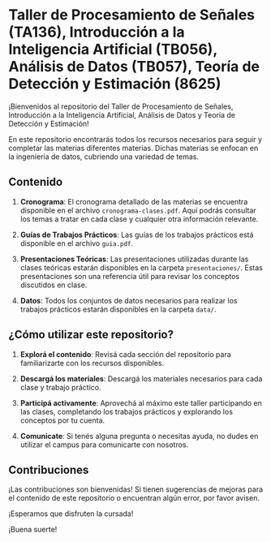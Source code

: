# Taller de Procesamiento de Señales (TA136), Introducción a la Inteligencia Artificial (TB056), Análisis de Datos (TB057), Teoría de Detección y Estimación (8625)

¡Bienvenidos al repositorio del Taller de Procesamiento de Señales, Introducción a la Inteligencia Artificial, Análisis de Datos y Teoría de Detección y Estimación!

En este repositorio encontrarás todos los recursos necesarios para seguir y completar las materias diferentes materias. Dichas materias se enfocan en la ingeniería de datos, cubriendo una variedad de temas.

## Contenido

1. **Cronograma**: El cronograma detallado de las materias se encuentra disponible en el archivo `cronograma-clases.pdf`. Aquí podrás consultar los temas a tratar en cada clase y cualquier otra información relevante.

2. **Guías de Trabajos Prácticos**: Las guías de los trabajos prácticos está disponible en el archivo `guia.pdf`. 

3. **Presentaciones Teóricas**: Las presentaciones utilizadas durante las clases teóricas estarán disponibles en la carpeta `presentaciones/`. Estas presentaciones son una referencia útil para revisar los conceptos discutidos en clase.

4. **Datos**: Todos los conjuntos de datos necesarios para realizar los trabajos prácticos estarán disponibles en la carpeta `data/`. 

## ¿Cómo utilizar este repositorio?

1. **Explorá el contenido**: Revisá cada sección del repositorio para familiarizarte con los recursos disponibles.

2. **Descargá los materiales**: Descargá los materiales necesarios para cada clase y trabajo práctico.

3. **Participá activamente**: Aprovechá al máximo este taller participando en las clases, completando los trabajos prácticos y explorando los conceptos por tu cuenta.

4. **Comunicate**: Si tenés alguna pregunta o necesitas ayuda, no dudes en utilizar el campus para comunicarte con nosotros.

## Contribuciones

¡Las contribuciones son bienvenidas! Si tienen sugerencias de mejoras para el contenido de este repositorio o encuentran algún error, por favor avisen.

¡Esperamos que disfruten la cursada!

¡Buena suerte!
